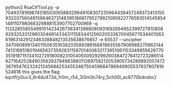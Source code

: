 python3 RsaCtfTool.py -p 7049378199874518503065880299491083072359644394572493724131509322075604915964637314839516681795279921095822776593514545854149110798068329888153907702700969 -q 11332855855499101423426736341398808093169269495239972781080892932533129603046914334311158344125602053367004567763440106361963142912346338848213535638676857 -e 65537 --uncipher 34709089913401150635163820358938916881993556790698827096314474131695180194656373592831158701400832173951061153349955626770351918715134102729180082310540500929299260384727841272328651482716425284903562937949838801126975821205390573428889205747236795476232421245684253455346750459684786949905537837807616524618 this gives the flag: kqctf{y0uv3_6r4du473d_fr0m_r54_3l3m3n74ry_5ch00l_ac8770bdcebc}
